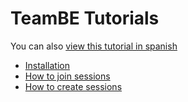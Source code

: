# TeamBE Tutorials

You can also [view this tutorial in spanish](/README_ES.md)

* [Installation](https://github.com/xleed-dev/Collece2TeamBE/blob/main/INSTALLATION.md)
* [How to join sessions](https://github.com/xleed-dev/Collece2TeamBE/blob/main/CREATE_SESSIONS.md)
* [How to create sessions](https://github.com/xleed-dev/Collece2TeamBE/blob/main/JOIN_SESSIONS.md)
